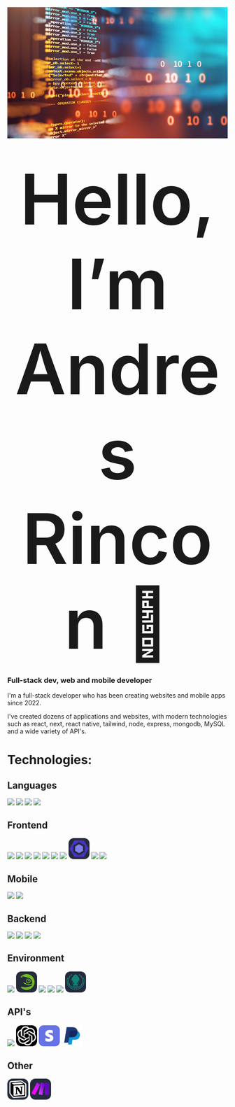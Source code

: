 <img src="src/banner-github.jpg" style="width: 100%; max-height: 300px !important; object-fit: cover; height: 300px !important;" >

# <div style="text-align: center; font-size: 4vh; font-weight: 600" align="center">Hello, I’m Andres Rincon 👋</div>
### Full-stack dev, web and mobile developer

I'm a full-stack developer who has been creating websites and mobile apps since 2022.

I've created dozens of applications and websites, with modern technologies such as react, next, react native, tailwind, node, express, mongodb, MySQL and a wide variety of API's.

# Technologies:


## Languages
<a href="https://developer.mozilla.org/en/docs/Web/JavaScript" title="JavaScript"><img src="https://skillicons.dev/icons?i=javascript" style="width: 48px;"></a>
<a href="https://www.typescriptlang.org/" title="TypeScript"><img src="https://skillicons.dev/icons?i=typescript" style="width: 48px;"></a>
<a href="https://www.php.net/" title="PHP"><img src="https://skillicons.dev/icons?i=php" style="width: 48px;"></a>
<a href="https://www.gnu.org/software/bash/" title="Bash"><img src="https://skillicons.dev/icons?i=bash" style="width: 48px;"></a>


## Frontend
<a href="https://developer.mozilla.org/fr/docs/Web/HTML" title="HTML"><img src="https://skillicons.dev/icons?i=html" style="width: 48px;"></a>
<a href="https://developer.mozilla.org/fr/docs/Web/CSS" title="CSS"><img src="https://skillicons.dev/icons?i=css" style="width: 48px;"></a>
<a href="https://sass-lang.com/" title="Sass"><img src="https://skillicons.dev/icons?i=sass" style="width: 48px;"></a>
<a href="https://tailwindcss.com/" title="Tailwind CSS"><img src="https://skillicons.dev/icons?i=tailwind" style="width: 48px;"></a>
<a href="https://react.dev/" title="React"><img src="https://skillicons.dev/icons?i=react" style="width: 48px;"></a>
<a href="https://vitejs.dev/" title="Vite"><img src="https://skillicons.dev/icons?i=vite" style="width: 48px;"></a>
<a href="https://nextjs.org/" title="Next.js"><img src="https://skillicons.dev/icons?i=next" style="width: 48px;"></a>
<a href="https://eslint.org/" title="ESLint"><img src="src/eslint.png" style="width: 48px;"></a>
<a href="https://jestjs.io/" title="Jest"><img src="https://skillicons.dev/icons?i=jest" style="width: 48px;"></a>
<a href="https://www.figma.com/" title="Figma"><img src="https://skillicons.dev/icons?i=figma" style="width: 48px;"></a>


## Mobile
<a href="https://developer.android.com/studio" title="Android Studio"><img src="https://skillicons.dev/icons?i=androidstudio" style="width: 48px;"></a>
<a href="https://reactnative.dev/" title="React Native"><img src="https://skillicons.dev/icons?i=react" style="width: 48px;"></a>


## Backend
<a href="https://nodejs.org/en" title="Node.js"><img src="https://skillicons.dev/icons?i=nodejs" style="width: 48px;"></a>
<a href="https://expressjs.com/fr/" title="Express"><img src="https://skillicons.dev/icons?i=express" style="width: 48px;"></a>
<a href="https://www.mysql.com/" title="MySQL"><img src="https://skillicons.dev/icons?i=mysql" style="width: 48px;"></a>
<a href="https://www.mongodb.com/" title="MongoDB"><img src="https://skillicons.dev/icons?i=mongo" style="width: 48px;"></a>


## Environment
<a href="https://www.gnu.org/gnu/linux-and-gnu.html" title="GNU/Linux"><img src="https://skillicons.dev/icons?i=linux" style="width: 48px;"></a>
<a href="https://www.opensuse.org/" title="OpenSUSE"><img src="src/opensuse.png" style="width: 48px;"></a>
<a href="https://code.visualstudio.com/" title="Visual Studio Code"><img src="https://skillicons.dev/icons?i=vscode" style="width: 48px;"></a>
<a href="https://git-scm.com/" title="Git"><img src="https://skillicons.dev/icons?i=git" style="width: 48px;"></a>
<a href="https://github.com/" title="GitHub"><img src="https://skillicons.dev/icons?i=github" style="width: 48px;"></a>
<a href="https://www.gitkraken.com/" title="GitKraken"><img src="src/gitkraken.png" style="width: 48px;"></a>


## API's
<a href="https://firebase.google.com/" title="Firebase"><img src="https://skillicons.dev/icons?i=firebase" style="width: 48px;"></a>
<a href="https://openai.com/" title="OpenAI"><img src="src/openai.png" style="width: 48px;"></a>
<a href="https://stripe.com/" title="Stripe"><img src="src/stripe.webp" style="width: 48px;"></a>
<a href="https://paypal.com/" title="PayPal"><img src="src/paypal.png" style="width: 48px;"></a>


## Other
<a href="https://notion.so/product/" title="Notion"><img src="src/notion.png" style="width: 48px;"></a>
<a href="https://www.make.com/en" title="Make"><img src="src/make.png" style="width: 48px;"></a>